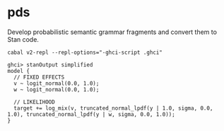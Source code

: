 # pds

Develop probabilistic semantic grammar fragments and convert them to Stan code.

`cabal v2-repl --repl-options="-ghci-script .ghci"`

```
ghci> stanOutput simplified
model {
  // FIXED EFFECTS
  v ~ logit_normal(0.0, 1.0);
  w ~ logit_normal(0.0, 1.0);

  // LIKELIHOOD
  target += log_mix(v, truncated_normal_lpdf(y | 1.0, sigma, 0.0, 1.0), truncated_normal_lpdf(y | w, sigma, 0.0, 1.0));
}
```
